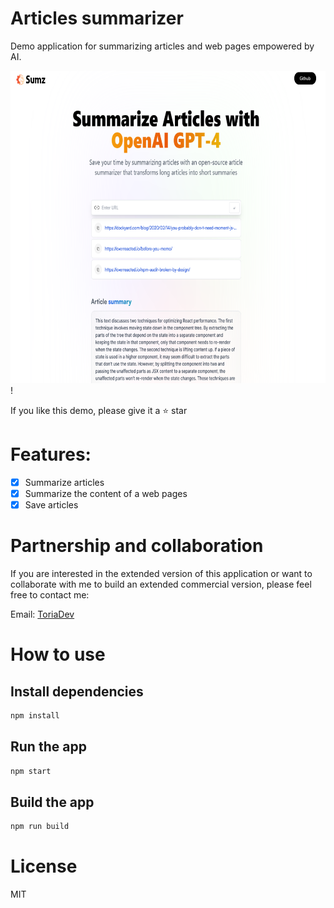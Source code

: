 # Articles summarizer

Demo application for summarizing articles and web pages empowered by AI.

<img alt="demo.png" height="500" src="src/assets/demo.png" width="800"/>!

If you like this demo, please give it a :star: star

# Features:
 
- [x] Summarize articles
- [x] Summarize the content of a web pages
- [x] Save articles

# Partnership and collaboration

If you are interested in the extended version of this application or want to collaborate with me to build an extended commercial version, please feel free to contact me:

Email: [ToriaDev](mailto:toriatovawebdev@gmail.com)

# How to use

## Install dependencies

```bash
npm install
```

## Run the app

```bash
npm start
```

## Build the app

```bash
npm run build
```

# License

MIT
```
